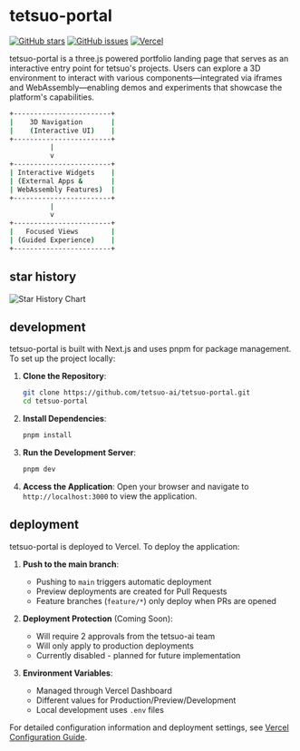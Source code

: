 # tetsuo-portal

[![GitHub stars](https://img.shields.io/github/stars/tetsuo-ai/tetsuo-portal)](https://github.com/tetsuo-ai/tetsuo-portal/stargazers)
[![GitHub issues](https://img.shields.io/github/issues/tetsuo-ai/tetsuo-portal)](https://github.com/tetsuo-ai/tetsuo-portal/issues)
[![Vercel](https://therealsujitk-vercel-badge.vercel.app/?app=tetsuo-portal)](https://tetsuo-portal.vercel.app)

tetsuo-portal is a three.js powered portfolio landing page that serves as an interactive entry point for tetsuo's projects. Users can explore a 3D environment to interact with various components—integrated via iframes and WebAssembly—enabling demos and experiments that showcase the platform's capabilities.


```bash
+------------------------+
|    3D Navigation       |
|    (Interactive UI)    |
+------------------------+
          |
          v
+------------------------+
| Interactive Widgets    |
| (External Apps &       |
| WebAssembly Features)  |
+------------------------+
          |
          v
+------------------------+
|   Focused Views        |
| (Guided Experience)    |
+------------------------+
```

## star history

![Star History Chart](https://api.star-history.com/svg?repos=tetsuo-ai/tetsuo-portal&type=Date)

## development

tetsuo-portal is built with Next.js and uses pnpm for package management. To set up the project locally:

1. **Clone the Repository**:
   ```bash
   git clone https://github.com/tetsuo-ai/tetsuo-portal.git
   cd tetsuo-portal
   ```

2. **Install Dependencies**:
   ```bash
   pnpm install
   ```

3. **Run the Development Server**:
   ```bash
   pnpm dev
   ```

4. **Access the Application**:
   Open your browser and navigate to `http://localhost:3000` to view the application.   

## deployment

tetsuo-portal is deployed to Vercel. To deploy the application:

1. **Push to the main branch**:
   - Pushing to `main` triggers automatic deployment
   - Preview deployments are created for Pull Requests
   - Feature branches (`feature/*`) only deploy when PRs are opened

2. **Deployment Protection** (Coming Soon):
   - Will require 2 approvals from the tetsuo-ai team
   - Will only apply to production deployments
   - Currently disabled - planned for future implementation

3. **Environment Variables**:
   - Managed through Vercel Dashboard
   - Different values for Production/Preview/Development
   - Local development uses `.env` files

For detailed configuration information and deployment settings, see [Vercel Configuration Guide](docs/vercelConfig.md).
